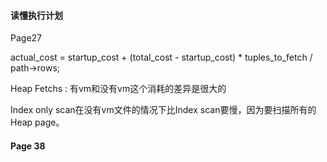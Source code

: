 #### 读懂执行计划
Page27

actual_cost = startup_cost + (total_cost - startup_cost) * tuples_to_fetch / path->rows;

Heap Fetchs : 有vm和没有vm这个消耗的差异是很大的  

Index only scan在没有vm文件的情况下比Index scan要慢，因为要扫描所有的Heap page。


#### Page 38
